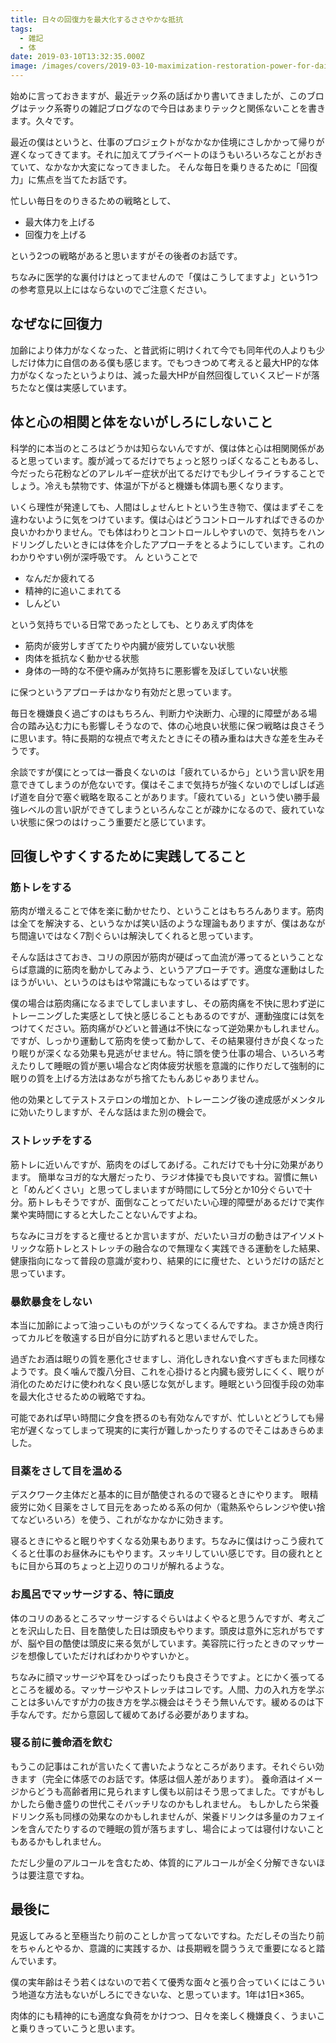 ```yaml
---
title: 日々の回復力を最大化するささやかな抵抗
tags:
  - 雑記
  - 体
date: 2019-03-10T13:32:35.000Z
image: /images/covers/2019-03-10-maximization-restoration-power-for-daily-life.jpg
---
```


始めに言っておきますが、最近テック系の話ばかり書いてきましたが、このブログはテック系寄りの雑記ブログなので今日はあまりテックと関係ないことを書きます。久々です。

最近の僕はというと、仕事のプロジェクトがなかなか佳境にさしかかって帰りが遅くなってきてます。それに加えてプライベートのほうもいろいろなことがおきていて、なかなか大変になってきました。
そんな毎日を乗りきるために「回復力」に焦点を当てたお話です。

忙しい毎日をのりきるための戦略として、
+ 最大体力を上げる
+ 回復力を上げる

という2つの戦略があると思いますがその後者のお話です。

ちなみに医学的な裏付けはとってませんので「僕はこうしてますよ」という1つの参考意見以上にはならないのでご注意ください。

## なぜなに回復力
加齢により体力がなくなった、と昔武術に明けくれて今でも同年代の人よりも少しだけ体力に自信のある僕も感じます。でもつきつめて考えると最大HP的な体力がなくなったというよりは、減った最大HPが自然回復していくスピードが落ちたなと僕は実感しています。

## 体と心の相関と体をないがしろにしないこと
科学的に本当のところはどうかは知らないんですが、僕は体と心は相関関係があると思っています。腹が減ってるだけでちょっと怒りっぽくなることもあるし、今だったら花粉などのアレルギー症状が出てるだけでも少しイライラすることでしょう。冷えも禁物です、体温が下がると機嫌も体調も悪くなります。

いくら理性が発達しても、人間はしょせんヒトという生き物で、僕はまずそこを違わないように気をつけています。僕は心はどうコントロールすればできるのか良いかわかりません。でも体はわりとコントロールしやすいので、気持ちをハンドリングしたいときには体を介したアプローチをとるようにしています。これのわかりやすい例が深呼吸です。
ん
ということで

+ なんだか疲れてる
+ 精神的に追いこまれてる
+ しんどい

という気持ちでいる日常であったとしても、とりあえず肉体を

+ 筋肉が疲労しすぎてたりや内臓が疲労していない状態
+ 肉体を抵抗なく動かせる状態
+ 身体の一時的な不便や痛みが気持ちに悪影響を及ぼしていない状態

に保つというアプローチはかなり有効だと思っています。

毎日を機嫌良く過ごすのはもちろん、判断力や決断力、心理的に障壁がある場合の踏み込む力にも影響しそうなので、体の心地良い状態に保つ戦略は良さそうに思います。特に長期的な視点で考えたときにその積み重ねは大きな差を生みそうです。

余談ですが僕にとっては一番良くないのは「疲れているから」という言い訳を用意できてしまうのが危ないです。僕はそこまで気持ちが強くないのでしばしば逃げ道を自分で塞ぐ戦略を取ることがあります。「疲れている」という使い勝手最強レベルの言い訳ができてしまうといろんなことが疎かになるので、疲れていない状態に保つのはけっこう重要だと感じています。

## 回復しやすくするために実践してること

### 筋トレをする
筋肉が増えることで体を楽に動かせたり、ということはもちろんあります。筋肉は全てを解決する、というなかば笑い話のような理論もありますが、僕はあながち間違いではなく7割ぐらいは解決してくれると思っています。

そんな話はさておき、コリの原因が筋肉が硬ばって血流が滞ってるということならば意識的に筋肉を動かしてみよう、というアプローチです。適度な運動はしたほうがいい、というのはもはや常識にもなっているはずです。

僕の場合は筋肉痛になるまでしてしまいますし、その筋肉痛を不快に思わず逆にトレーニングした実感として快と感じることもあるのですが、運動強度には気をつけてください。筋肉痛がひどいと普通は不快になって逆効果かもしれません。ですが、しっかり運動して筋肉を使って動かして、その結果寝付きが良くなったり眠りが深くなる効果も見逃がせません。特に頭を使う仕事の場合、いろいろ考えたりして睡眠の質が悪い場合など肉体疲労状態を意識的に作りだして強制的に眠りの質を上げる方法はあながち捨てたもんあじゃありません。

他の効果としてテストステロンの増加とか、トレーニング後の達成感がメンタルに効いたりしますが、そんな話はまた別の機会で。

### ストレッチをする
筋トレに近いんですが、筋肉をのばしてあげる。これだけでも十分に効果があります。
簡単なヨガ的な大層だったり、ラジオ体操でも良いですね。習慣に無いと「めんどくさい」と思ってしまいますが時間にして5分とか10分ぐらいで十分。筋トレもそうですが、面倒なことってだいたい心理的障壁があるだけで実作業や実時間にすると大したことないんですよね。

ちなみにヨガをすると痩せるとか言いますが、だいたいヨガの動きはアイソメトリックな筋トレとストレッチの融合なので無理なく実践できる運動をした結果、健康指向になって普段の意識が変わり、結果的にに痩せた、というだけの話だと思っています。

### 暴飲暴食をしない
本当に加齢によって油っこいものがツラくなってくるんですね。まさか焼き肉行ってカルビを敬遠する日が自分に訪ずれると思いませんでした。

過ぎたお酒は眠りの質を悪化させますし、消化しきれない食べすぎもまた同様なようです。良く噛んで腹八分目、これを心掛けると内臓も疲労しにくく、眠りが消化のためだけに使われなく良い感じな気がします。睡眠という回復手段の効率を最大化させるための戦略ですね。

可能であれば早い時間に夕食を摂るのも有効なんですが、忙しいとどうしても帰宅が遅くなってしまって現実的に実行が難しかったりするのでそこはあきらめました。

### 目薬をさして目を温める
デスクワーク主体だと基本的に目が酷使されるので寝るときにやります。
眼精疲労に効く目薬をさして目元をあっためる系の何か（電熱系やらレンジや使い捨てなどいろいろ）を使う、これがなかなかに効きます。

寝るときにやると眠りやすくなる効果もあります。ちなみに僕はけっこう疲れてくると仕事のお昼休みにもやります。スッキリしていい感じです。目の疲れとともに目から耳のちょっと上辺りのコリが解れるような。

### お風呂でマッサージする、特に頭皮
体のコリのあるところマッサージするぐらいはよくやると思うんですが、考えごとを沢山した日、目を酷使した日は頭皮もやります。頭皮は意外に忘れがちですが、脳や目の酷使は頭皮に来る気がしています。美容院に行ったときのマッサージを想像していただければわかりやすいかと。

ちなみに顔マッサージや耳をひっぱったりも良さそうですよ。とにかく張ってるところを緩める。マッサージやストレッチはコレです。人間、力の入れ方を学ぶことは多いんですが力の抜き方を学ぶ機会はそうそう無いんです。緩めるのは下手なんです。だから意図して緩めてあげる必要がありますね。

### 寝る前に養命酒を飲む
もうこの記事はこれが言いたくて書いたようなところがあります。それぐらい効きます（完全に体感でのお話です。体感は個人差があります）。
養命酒はイメージからどうも高齢者用に見られますし僕も以前はそう思ってました。ですがもしかしたら働き盛りの世代こそバッチリなのかもしれません。
もしかしたら栄養ドリンク系も同様の効果なのかもしれませんが、栄養ドリンクは多量のカフェインを含んでたりするので睡眠の質が落ちますし、場合によっては寝付けないこともあるかもしれません。

ただし少量のアルコールを含むため、体質的にアルコールが全く分解できないほうは要注意ですね。

## 最後に
見返してみると至極当たり前のことしか言ってないですね。ただしその当たり前をちゃんとやるか、意識的に実践するか、は長期戦を闘ううえで重要になると踏んでいます。

僕の実年齢はそう若くはないので若くて優秀な面々と張り合っていくにはこういう地道な方法もないがしろにできないな、と思っています。1年は1日×365。

肉体的にも精神的にも適度な負荷をかけつつ、日々を楽しく機嫌良く、うまいこと乗りきっていこうと思います。
